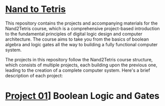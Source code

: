 
# [Nand to Tetris](https://www.coursera.org/learn/build-a-computer/home/welcome)

This repository contains the projects and accompanying materials for the Nand2Tetris course, which is a comprehensive project-based introduction to the fundamental principles of digital logic design and computer architecture. The course aims to take you from the basics of boolean algebra and logic gates all the way to building a fully functional computer system.

The projects in this repository follow the Nand2Tetris course structure, which consists of multiple projects, each building upon the previous one, leading to the creation of a complete computer system. Here's a brief description of each project:

# [Project 01]([(https://github.com/momed-0/nand2tetris/tree/main/Project%201)https://github.com/momed-0/nand2tetris/tree/main/Project%201)] Boolean Logic and Gates
